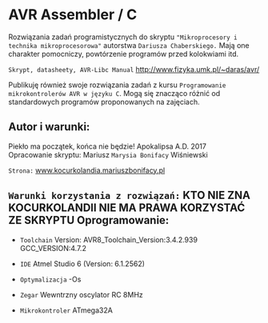 AVR Assembler / C
=============
Rozwiązania zadań programistycznych do skryptu `"Mikroprocesory i technika mikroprocesorowa"` 
autorstwa `Dariusza Chaberskiego.` Mają one charakter pomocniczy, powtórzenie programów przed
kolokwiami itd.

`Skrypt, datasheety, AVR-Libc Manual` http://www.fizyka.umk.pl/~daras/avr/

Publikuję również swoje rozwiązania zadań z kursu `Programowanie mikrokontrolerów AVR w języku C`. Mogą 
się znacząco różnić od standardowych programów proponowanych na zajęciach.

Autor i warunki:
--------------
Piekło ma początek, końca nie będzie! Apokalipsa A.D. 2017			
Opracowanie skryptu: Mariusz `Marysia Bonifacy` Wiśniewski

`Strona:` www.kocurkolandia.mariuszbonifacy.pl

**`Warunki korzystania z rozwiązań:`** KTO NIE ZNA KOCURKOLANDII NIE MA PRAWA KORZYSTAĆ ZE SKRYPTU
Oprogramowanie:
--------------
* `Toolchain` Version: AVR8_Toolchain_Version:3.4.2.939 GCC_VERSION:4.7.2

* `IDE` Atmel Studio 6 (Version: 6.1.2562)

* `Optymalizacja` -Os

* `Zegar` Wewntrzny oscylator RC 8MHz

* `Mikrokontroler` ATmega32A
